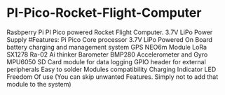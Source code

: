 # PI-Pico-Rocket-Flight-Computer
Rasbperry Pi PI Pico powered Rocket Flight Computer. 3.7V LiPo Power Supply
#Features:
Pi Pico Core processor
3.7V LiPo Powered
On Board battery charging and management system
GPS NEO6m Module
LoRa SX1278 Ra-02 Ai thinker
Barometer BMP280
Accelerometer and Gyro MPU6050
SD Card module for data logging
GPIO header for external peripherals
Easy to solder Modules compatibility
Charging Indicator LED
Freedom Of use (You can skip unwanted Features. Simply not to add that module to the system)
